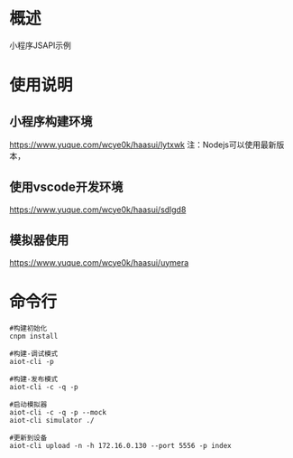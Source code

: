 # 概述
小程序JSAPI示例

# 使用说明
## 小程序构建环境
https://www.yuque.com/wcye0k/haasui/lytxwk
注：Nodejs可以使用最新版本，

## 使用vscode开发环境
https://www.yuque.com/wcye0k/haasui/sdlgd8

## 模拟器使用
https://www.yuque.com/wcye0k/haasui/uymera

# 命令行
```
#构建初始化
cnpm install

#构建-调试模式
aiot-cli -p

#构建-发布模式
aiot-cli -c -q -p

#启动模拟器
aiot-cli -c -q -p --mock
aiot-cli simulator ./

#更新到设备
aiot-cli upload -n -h 172.16.0.130 --port 5556 -p index

```
